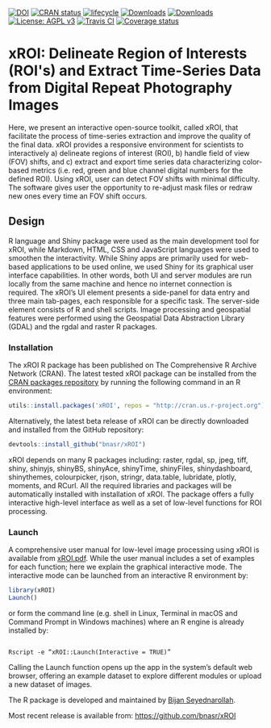 [![DOI](https://zenodo.org/badge/DOI/10.5281/zenodo.1204366.svg)](https://doi.org/10.5281/zenodo.1204366) [![CRAN status](http://www.r-pkg.org/badges/version-last-release/xROI)](https://cran.r-project.org/package=xROI) [![lifecycle](https://img.shields.io/badge/lifecycle-stable-brightgreen.svg)](https://www.tidyverse.org/lifecycle/#stable) [![Downloads](http://cranlogs.r-pkg.org/badges/xROI?color=brightgreen)](http://www.r-pkg.org/pkg/xROI) [![Downloads](http://cranlogs.r-pkg.org/badges/grand-total/xROI?color=brightgreen)](http://www.r-pkg.org/pkg/xROI) [![License: AGPL v3](https://img.shields.io/badge/License-AGPL%20v3-blue.svg)](https://www.gnu.org/licenses/agpl-3.0) [![Travis CI](https://travis-ci.org/bnasr/xROI.svg?branch=master)](https://travis-ci.org/bnasr/xROI) [![Coverage status](https://codecov.io/gh/bnasr/xROI/branch/master/graph/badge.svg)](https://codecov.io/github/bnasr/xROI?branch=master) 


# xROI:  Delineate Region of Interests (ROI's) and Extract Time-Series Data from Digital Repeat Photography Images

Here, we present an interactive open-source toolkit, called xROI, that facilitate the process of time-series extraction and improve the quality of the final data. xROI provides a responsive environment for scientists to interactively a) delineate regions of interest (ROI), b) handle field of view (FOV) shifts, and c) extract and export time series data characterizing color-based metrics (i.e. red, green and blue channel digital numbers for the defined ROI). Using xROI, user can detect FOV shifts with minimal difficulty. The software gives user the opportunity to re-adjust mask files or redraw new ones every time an FOV shift occurs.

## Design
R language and Shiny package were used as the main development tool for xROI, while Markdown, HTML, CSS and JavaScript languages were used to smoothen the interactivity. While Shiny apps are primarily used for web-based applications to be used online, we used Shiny for its graphical user interface capabilities. In other words, both UI and server modules are run locally from the same machine and hence no internet connection is required. The xROI’s UI element presents a side-panel for data entry and three main tab-pages, each responsible for a specific task. The server-side element consists of R and shell scripts. Image processing and geospatial features were performed using the Geospatial Data Abstraction Library (GDAL) and the rgdal and raster R packages. 


### Installation
The xROI R package has been published on The Comprehensive R Archive Network (CRAN). The latest tested xROI package can be installed from the [CRAN packages repository](https://cran.r-project.org/web/packages/xROI) by running the following command in an R environment:

```r
utils::install.packages('xROI', repos = "http://cran.us.r-project.org")
```

Alternatively, the latest beta release of xROI can be directly downloaded and installed from the GitHub repository:

```r
devtools::install_github("bnasr/xROI")
```

xROI depends on many R packages including: raster, rgdal, sp, jpeg, tiff, shiny, shinyjs, shinyBS, shinyAce, shinyTime, shinyFiles, shinydashboard, shinythemes, colourpicker, rjson, stringr, data.table, lubridate, plotly, moments, and RCurl. All the required libraries and packages will be automatically installed with installation of xROI. The package offers a fully interactive high-level interface as well as a set of low-level functions for ROI processing. 

### Launch

A comprehensive user manual for low-level image processing using xROI is available from [xROI.pdf](https://cran.r-project.org/web/packages/xROI/xROI.pdf). While the user manual includes a set of examples for each function; here we explain the graphical interactive mode. The interactive mode can be launched from an interactive R environment by:

```r
library(xROI)
Launch()
```

or form the command line (e.g. shell in Linux, Terminal in macOS and Command Prompt in Windows machines) where an R engine is already installed by:
```

Rscript -e “xROI::Launch(Interactive = TRUE)”

```
Calling the Launch function opens up the app in the system’s default web browser, offering an example dataset to explore different modules or upload a new dataset of images. 



The R package is developed and maintained by [Bijan Seyednarollah](https://bnasr.github.io/).

Most recent release is available from: https://github.com/bnasr/xROI


